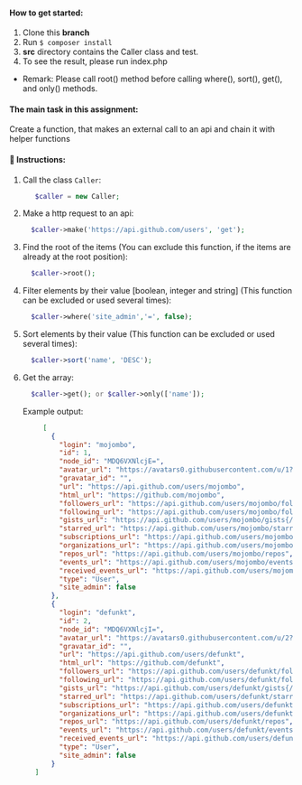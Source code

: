#### How to **get started**:

1. Clone this **branch**
2. Run `$ composer install`
3. **src** directory contains the Caller class and test.
4. To see the result, please run index.php
  - Remark: Please call root() method before calling where(), sort(), get(), and only() methods.

#### The main task in this assignment:
Create a function, that makes an external call to an api and chain it with helper functions

#### 🤖 Instructions:
1. Call the class `Caller`:
    ```php
       $caller = new Caller;
    ```

2. Make a http request to an api:
     ```php
       $caller->make('https://api.github.com/users', 'get');
     ```
3. Find the root of the items (You can exclude this function, if the items are already at the root position):
    ```php
      $caller->root();
      ```
4. Filter elements by their value [boolean, integer and string] (This function can be excluded or used several times):
    ```php
      $caller->where('site_admin','=', false);
      ```
5. Sort elements by their value (This function can be excluded or used several times):
    ```php
      $caller->sort('name', 'DESC');
      ```
6. Get the array:
    ```php
      $caller->get(); or $caller->only(['name']);
      ```
   
    Example output: 
    
    ```json
         [
           {
             "login": "mojombo",
             "id": 1,
             "node_id": "MDQ6VXNlcjE=",
             "avatar_url": "https://avatars0.githubusercontent.com/u/1?v=4",
             "gravatar_id": "",
             "url": "https://api.github.com/users/mojombo",
             "html_url": "https://github.com/mojombo",
             "followers_url": "https://api.github.com/users/mojombo/followers",
             "following_url": "https://api.github.com/users/mojombo/following{/other_user}",
             "gists_url": "https://api.github.com/users/mojombo/gists{/gist_id}",
             "starred_url": "https://api.github.com/users/mojombo/starred{/owner}{/repo}",
             "subscriptions_url": "https://api.github.com/users/mojombo/subscriptions",
             "organizations_url": "https://api.github.com/users/mojombo/orgs",
             "repos_url": "https://api.github.com/users/mojombo/repos",
             "events_url": "https://api.github.com/users/mojombo/events{/privacy}",
             "received_events_url": "https://api.github.com/users/mojombo/received_events",
             "type": "User",
             "site_admin": false
           },
           {
             "login": "defunkt",
             "id": 2,
             "node_id": "MDQ6VXNlcjI=",
             "avatar_url": "https://avatars0.githubusercontent.com/u/2?v=4",
             "gravatar_id": "",
             "url": "https://api.github.com/users/defunkt",
             "html_url": "https://github.com/defunkt",
             "followers_url": "https://api.github.com/users/defunkt/followers",
             "following_url": "https://api.github.com/users/defunkt/following{/other_user}",
             "gists_url": "https://api.github.com/users/defunkt/gists{/gist_id}",
             "starred_url": "https://api.github.com/users/defunkt/starred{/owner}{/repo}",
             "subscriptions_url": "https://api.github.com/users/defunkt/subscriptions",
             "organizations_url": "https://api.github.com/users/defunkt/orgs",
             "repos_url": "https://api.github.com/users/defunkt/repos",
             "events_url": "https://api.github.com/users/defunkt/events{/privacy}",
             "received_events_url": "https://api.github.com/users/defunkt/received_events",
             "type": "User",
             "site_admin": false
           }
       ]
      ```
   

